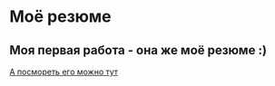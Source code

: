 # Моё резюме

## Моя первая работа - она же моё резюме :) 

[А посмореть его можно тут](https://lartsevladimir.github.io/Resume/)
